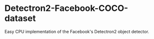 # Detectron2-Facebook-COCO-dataset
Easy CPU implementation of the Facebook's Detectron2 object detector.
